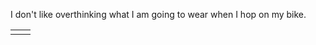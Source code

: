 I don't like overthinking what I am going to wear when I hop on my bike.


|     |     |
| --- | --- |
|     |     |
